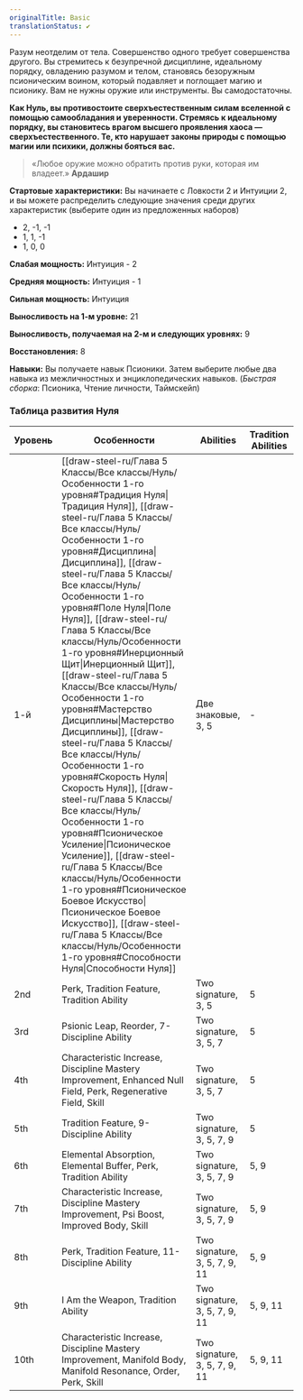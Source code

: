 ```yaml
---
originalTitle: Basic
translationStatus: ✔️
---
```

Разум неотделим от тела. Совершенство одного требует совершенства другого. Вы стремитесь к безупречной дисциплине, идеальному порядку, овладению разумом и телом, становясь безоружным псионическим воином, который подавляет и поглощает магию и псионику. Вам не нужны оружие или инструменты. Вы самодостаточны.

**Как Нуль, вы противостоите сверхъестественным силам вселенной с помощью самообладания и уверенности. Стремясь к идеальному порядку, вы становитесь врагом высшего проявления хаоса — сверхъестественного. Те, кто нарушает законы природы с помощью магии или психики, должны бояться вас.**

> «Любое оружие можно обратить против руки, которая им владеет.»
> **Ардашир**


**Стартовые характеристики:** Вы начинаете с Ловкости 2 и Интуиции 2, и вы можете распределить следующие значения среди других характеристик (выберите один из предложенных наборов)
- 2, -1, -1
- 1, 1, -1
- 1, 0, 0

**Слабая мощность:** Интуиция - 2

**Средняя мощность:** Интуиция - 1

**Сильная мощность:** Интуиция

**Выносливость на 1-м уровне:** 21

**Выносливость, получаемая на 2-м и следующих уровнях:** 9

**Восстановления:** 8

**Навыки:** Вы получаете навык Псионики. Затем выберите любые два навыка из межличностных и энциклопедических навыков. (_Быстрая сборка_: Псионика, Чтение личности, Таймскейп)

### Таблица развития Нуля

| Уровень | Особенности                                                                                                                                                                             | Abilities                     | Tradition Abilities |
| ----- | ------------------------------------------------------------------------------------------------------------------------------------------------------------------------------------ | ----------------------------- | ------------------- |
| 1-й   | [[draw-steel-ru/Глава 5 Классы/Все классы/Нуль/Особенности 1-го уровня#Традиция Нуля\|Традиция Нуля]], [[draw-steel-ru/Глава 5 Классы/Все классы/Нуль/Особенности 1-го уровня#Дисциплина\|Дисциплина]], [[draw-steel-ru/Глава 5 Классы/Все классы/Нуль/Особенности 1-го уровня#Поле Нуля\|Поле Нуля]], [[draw-steel-ru/Глава 5 Классы/Все классы/Нуль/Особенности 1-го уровня#Инерционный Щит\|Инерционный Щит]], [[draw-steel-ru/Глава 5 Классы/Все классы/Нуль/Особенности 1-го уровня#Мастерство Дисциплины\|Мастерство Дисциплины]], [[draw-steel-ru/Глава 5 Классы/Все классы/Нуль/Особенности 1-го уровня#Скорость Нуля\|Скорость Нуля]], [[draw-steel-ru/Глава 5 Классы/Все классы/Нуль/Особенности 1-го уровня#Псионическое Усиление\|Псионическое Усиление]], [[draw-steel-ru/Глава 5 Классы/Все классы/Нуль/Особенности 1-го уровня#Псионическое Боевое Искусство\|Псионическое Боевое Искусство]], [[draw-steel-ru/Глава 5 Классы/Все классы/Нуль/Особенности 1-го уровня#Способности Нуля\|Способности Нуля]] | Две знаковые, 3, 5            | -                   |
| 2nd   | Perk, Tradition Feature, Tradition Ability                                                                                                                                           | Two signature, 3, 5           | 5                   |
| 3rd   | Psionic Leap, Reorder, 7-Discipline Ability                                                                                                                                          | Two signature, 3, 5, 7        | 5                   |
| 4th   | Characteristic Increase, Discipline Mastery Improvement, Enhanced Null Field, Perk, Regenerative Field, Skill                                                                        | Two signature, 3, 5, 7        | 5                   |
| 5th   | Tradition Feature, 9-Discipline Ability                                                                                                                                              | Two signature, 3, 5, 7, 9     | 5                   |
| 6th   | Elemental Absorption, Elemental Buffer, Perk, Tradition Ability                                                                                                                      | Two signature, 3, 5, 7, 9     | 5, 9                |
| 7th   | Characteristic Increase, Discipline Mastery Improvement, Psi Boost, Improved Body, Skill                                                                                             | Two signature, 3, 5, 7, 9     | 5, 9                |
| 8th   | Perk, Tradition Feature, 11-Discipline Ability                                                                                                                                       | Two signature, 3, 5, 7, 9, 11 | 5, 9                |
| 9th   | I Am the Weapon, Tradition Ability                                                                                                                                                   | Two signature, 3, 5, 7, 9, 11 | 5, 9, 11            |
| 10th  | Characteristic Increase, Discipline Mastery Improvement, Manifold Body, Manifold Resonance, Order, Perk, Skill                                                                       | Two signature, 3, 5, 7, 9, 11 | 5, 9, 11            |
